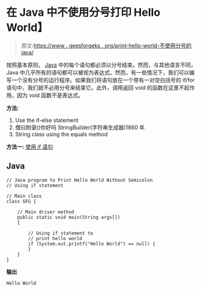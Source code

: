 # 在 Java 中不使用分号打印 Hello World】

> 原文:[https://www . geesforgeks . org/print-hello-world-不使用分号的 java/](https://www.geeksforgeeks.org/print-hello-world-without-using-a-semicolon-in-java/)

按照基本原则， [Java](https://www.geeksforgeeks.org/java/) 中的每个语句都必须以分号结束。然而，与其他语言不同，Java 中几乎所有的语句都可以被视为表达式。然而，有一些情况下，我们可以编写一个没有分号的运行程序。如果我们将语句放在一个带有一对空白括号的 if/for 语句中，我们就不必用分号来结束它。此外，调用返回 void 的函数在这里不起作用，因为 void 函数不是表达式。

**方法:**

1.  Use the if-else statement
2.  僧曰附录()你好吗 StringBuilder(字符串生成器)1860 年
3.  String class using the equals method

**方法一:** [使用 if 语句](https://www.geeksforgeeks.org/java-if-statement-with-examples/)

## Java

```
// Java program to Print Hello World Without Semicolon
// Using if statement

// Main class
class GFG {

    // Main driver method
    public static void main(String args[])
    {

        // Using if statement to
        // print hello world
        if (System.out.printf("Hello World") == null) {
        }
    }
}
```

**输出**

```
Hello World
```